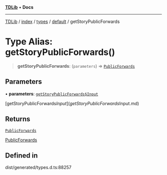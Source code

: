 [**TDLib**](../../../../../../README.md) • **Docs**

***

[TDLib](../../../../../../modules.md) / [index](../../../../../README.md) / [types](../../../README.md) / [default](../README.md) / getStoryPublicForwards

# Type Alias: getStoryPublicForwards()

> **getStoryPublicForwards**: (`parameters`) => [`PublicForwards`](PublicForwards.md)

## Parameters

• **parameters**: [`getStoryPublicForwards$Input`](getStoryPublicForwards$Input.md)

[getStoryPublicForwards$Input](getStoryPublicForwards$Input.md)

## Returns

[`PublicForwards`](PublicForwards.md)

[PublicForwards](PublicForwards.md)

## Defined in

dist/generated/types.d.ts:88257
